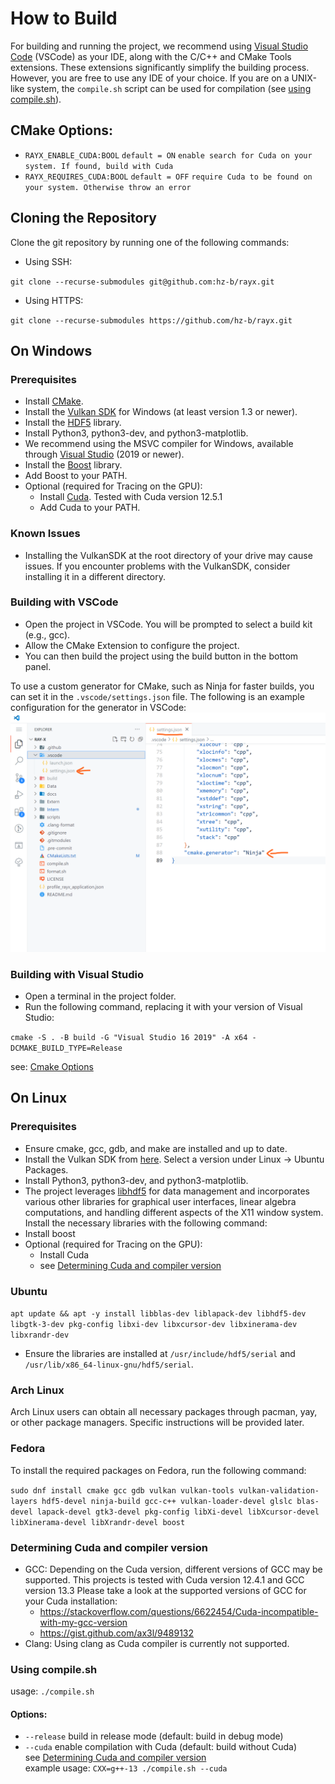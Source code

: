 # How to Build

For building and running the project, we recommend using [Visual Studio Code](https://code.visualstudio.com/) (VSCode) as your IDE, along with the C/C++ and CMake Tools extensions. These extensions significantly simplify the building process. However, you are free to use any IDE of your choice. If you are on a UNIX-like system, the `compile.sh` script can be used for compilation (see [using compile.sh](#using-compile.sh)).

## CMake Options:

- `RAYX_ENABLE_CUDA:BOOL` `default = ON` `enable search for Cuda on your system. If found, build with Cuda`
- `RAYX_REQUIRES_CUDA:BOOL` `default = OFF` `require Cuda to be found on your system. Otherwise throw an error`

## Cloning the Repository

Clone the git repository by running one of the following commands:

- Using SSH:

`git clone --recurse-submodules git@github.com:hz-b/rayx.git`

- Using HTTPS:

`git clone --recurse-submodules https://github.com/hz-b/rayx.git`

## On Windows

### Prerequisites
- Install [CMake](https://cmake.org/download/).
- Install the [Vulkan SDK](https://vulkan.lunarg.com/sdk/home#windows) for Windows (at least version 1.3 or newer).
- Install the [HDF5](https://www.hdfgroup.org/downloads/hdf5/) library.
- Install Python3, python3-dev, and python3-matplotlib.
- We recommend using the MSVC compiler for Windows, available through [Visual Studio](https://visualstudio.microsoft.com/downloads/) (2019 or newer).
- Install the [Boost](https://www.boost.org/users/download/) library.
- Add Boost to your PATH.
- Optional (required for Tracing on the GPU):
    - Install [Cuda](https://developer.nvidia.com/Cuda-downloads?target_os=Windows).
    Tested with Cuda version 12.5.1
    - Add Cuda to your PATH.

### Known Issues
- Installing the VulkanSDK at the root directory of your drive may cause issues. If you encounter problems with the VulkanSDK, consider installing it in a different directory.

### Building with VSCode
- Open the project in VSCode. You will be prompted to select a build kit (e.g., gcc).
- Allow the CMake Extension to configure the project.
- You can then build the project using the build button in the bottom panel.

To use a custom generator for CMake, such as Ninja for faster builds, you can set it in the `.vscode/settings.json` file. The following is an example configuration for the generator in VSCode:
![](../res/vscode_ninja_config.png)

### Building with Visual Studio
- Open a terminal in the project folder.
- Run the following command, replacing it with your version of Visual Studio:

`cmake -S . -B build -G "Visual Studio 16 2019" -A x64 -DCMAKE_BUILD_TYPE=Release`

see: [Cmake Options](#cmake-options)

## On Linux

### Prerequisites
- Ensure cmake, gcc, gdb, and make are installed and up to date.
- Install the Vulkan SDK from [here](https://vulkan.lunarg.com/sdk/home). Select a version under Linux -> Ubuntu Packages.
- Install Python3, python3-dev, and python3-matplotlib.
- The project leverages [libhdf5](https://github.com/BlueBrain/HighFive) for data management and incorporates various other libraries for graphical user interfaces, linear algebra computations, and handling different aspects of the X11 window system. Install the necessary libraries with the following command:
- Install boost
- Optional (required for Tracing on the GPU):
    - Install Cuda
    - see [Determining Cuda and compiler version](#determining-Cuda-and-compiler-version)

### Ubuntu
`apt update && apt -y install libblas-dev liblapack-dev libhdf5-dev libgtk-3-dev pkg-config libxi-dev libxcursor-dev libxinerama-dev libxrandr-dev`
- Ensure the libraries are installed at `/usr/include/hdf5/serial` and `/usr/lib/x86_64-linux-gnu/hdf5/serial`.

### Arch Linux
Arch Linux users can obtain all necessary packages through pacman, yay, or other package managers. Specific instructions will be provided later.

### Fedora
To install the required packages on Fedora, run the following command:

`sudo dnf install cmake gcc gdb vulkan vulkan-tools vulkan-validation-layers hdf5-devel ninja-build gcc-c++ vulkan-loader-devel glslc blas-devel lapack-devel gtk3-devel pkg-config libXi-devel libXcursor-devel libXinerama-devel libXrandr-devel boost`

### Determining Cuda and compiler version
- GCC: Depending on the Cuda version, different versions of GCC may be supported.
This projects is tested with Cuda version 12.4.1 and GCC version 13.3
Please take a look at the supported versions of GCC for your Cuda installation:
    - <https://stackoverflow.com/questions/6622454/Cuda-incompatible-with-my-gcc-version>
    - <https://gist.github.com/ax3l/9489132>
- Clang: Using clang as Cuda compiler is currently not supported.

### Using compile.sh
usage: `./compile.sh`
#### Options:
- `--release` build in release mode (default: build in debug mode)
- `--cuda` enable compilation with Cuda (default: build without Cuda)\
see [Determining Cuda and compiler version](#determining-Cuda-and-compiler-version) \
example usage: `CXX=g++-13 ./compile.sh --cuda`
